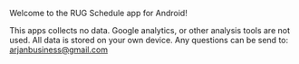 Welcome to the RUG Schedule app for Android!

This apps collects no data. Google analytics, or other analysis tools are not used. All data is stored on your own device.
Any questions can be send to:
arjanbusiness@gmail.com
